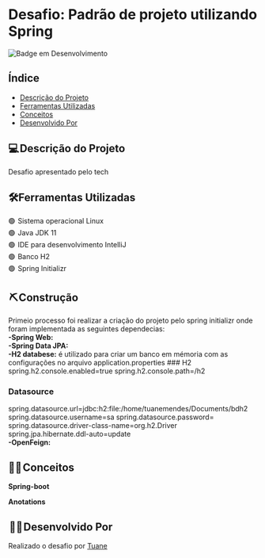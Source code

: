 <h1> Desafio: Padrão de projeto utilizando Spring</h1>

![Badge em Desenvolvimento](http://img.shields.io/static/v1?label=STATUS&message=EM%20DESENVOLVIMENTO&color=GREEN&style=for-the-badge)



<h2>Índice</h2>

* [Descrição do Projeto](#descrição-do-projeto)
* [Ferramentas Utilizadas](#ferramentas-utilizadas)
* [Conceitos](#conceitos)
* [Desenvolvido Por](#desenvolvido-por)


<h2>💻 Descrição do Projeto</h2>


<p>

Desafio apresentado pelo tech 

</p>



<h2>🛠️Ferramentas Utilizadas</h2>

<p>

🟢  Sistema operacional Linux <br>
🟢  Java JDK 11<br>
🟢  IDE para desenvolvimento  IntelliJ<br>
🟢  Banco H2 <br>
🟢  Spring Initializr

</p>
<h2> ⛏️ Construção</h2>

<p>
Primeio processo foi realizar a criação do projeto pelo spring initializr onde foram implementada as seguintes dependecias:
<br> 
<strong>-Spring Web:</strong>
<br> 
<strong>-Spring Data JPA:</strong> 
<br> 
<strong>-H2 databese:</strong>  é utilizado para criar um banco em mémoria com as configurações no arquivo application.properties
### H2
spring.h2.console.enabled=true
spring.h2.console.path=/h2

### Datasource
spring.datasource.url=jdbc:h2:file:/home/tuanemendes/Documents/bdh2
spring.datasource.username=sa
spring.datasource.password=
spring.datasource.driver-class-name=org.h2.Driver
spring.jpa.hibernate.ddl-auto=update
<br> 
<strong>-OpenFeign:</strong> 
<br> 
</p>

<h2>👩‍🎓 Conceitos</h2>

<p>

<strong>Spring-boot</strong> 

<strong>Anotations</strong>  

</p>


<h2> 👩‍💻 Desenvolvido Por</h2>


Realizado o desafio por [Tuane](https://www.linkedin.com/in/tuane-mendes/)
